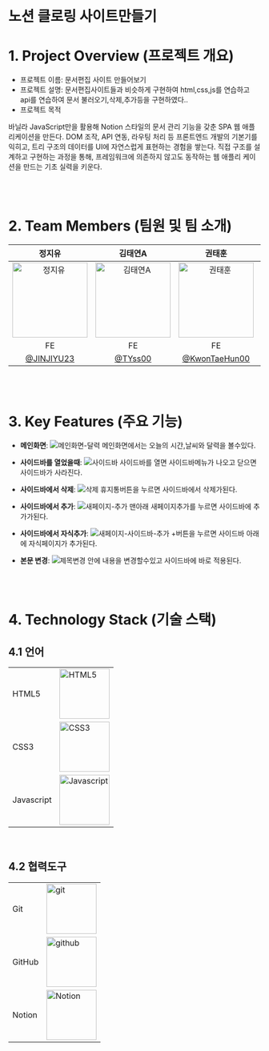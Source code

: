 # 노션 클로링 사이트만들기

# 1. Project Overview (프로젝트 개요)
- 프로젝트 이름: 문서편집 사이트 만들어보기
- 프로젝트 설명: 문서편집사이트들과 비슷하게 구현하여 html,css,js를 연습하고 api를 연습하여 문서 불러오기,삭제,추가등을 구현하였다..
- 프로젝트 목적

바닐라 JavaScript만을 활용해 Notion 스타일의 문서 관리 기능을 갖춘 SPA 웹 애플리케이션을 만든다.
DOM 조작, API 연동, 라우팅 처리 등 프론트엔드 개발의 기본기를 익히고, 트리 구조의 데이터를 UI에 자연스럽게 표현하는 경험을 쌓는다.
직접 구조를 설계하고 구현하는 과정을 통해, 프레임워크에 의존하지 않고도 동작하는 웹 애플리 케이션을 만드는 기초 실력을 키운다.

<br/>
<br/>

# 2. Team Members (팀원 및 팀 소개)
| 정지유 | 김태연A | 권태훈 | 이민지 | 이교은 |
|:------:|:------:|:------:|:------:|:------:|
| <img src="https://avatars.githubusercontent.com/u/86185120?v=4" alt="정지유" width="150"> | <img src="https://avatars.githubusercontent.com/u/89635061?v=4" alt="김태연A" width="150"> | <img src="https://avatars.githubusercontent.com/u/56614716?v=4" alt="권태훈" width="150"> | <img src="https://avatars.githubusercontent.com/u/175625606?v=4" alt="이민지" width="150"> | <img src="https://avatars.githubusercontent.com/u/101385806?v=4" alt="이교은" width="150"> |
| FE | FE | FE | FE | FE |
| [@JINJIYU23](https://github.com/JINJIYU23) | [@TYss00](https://github.com/TYss00) | [@KwonTaeHun00](https://github.com/KwonTaeHun00) | [@mjlee38](https://github.com/mjlee38) | [@kyoeun01](https://github.com/kyoeun01) |

<br/>
<br/>

# 3. Key Features (주요 기능)
- **메인화면**:
![메인화면-달력](https://github.com/user-attachments/assets/aa8d3c92-c433-4d80-a0f6-08f4964231c0)
메인화면에서는 오늘의 시간,날씨와 달력을 볼수있다.

- **사이드바를 열었을때**:
![사이드바](https://github.com/user-attachments/assets/0106db66-bd3b-4bf0-bac0-1ae40d1f206d)
사이드바를 열면 사이드바메뉴가 나오고 닫으면 사이드바가 사라진다.

- **사이드바에서 삭제**:
![삭제](https://github.com/user-attachments/assets/613f1927-5d57-45b7-a06c-c0465d3a0519)
휴지통버튼을 누르면 사이드바에서 삭제가된다.

- **사이드바에서 추가**:
![새페이지-추가](https://github.com/user-attachments/assets/e859d2ff-0026-4b36-af65-0351e6f10a7b)
맨아래 새페이지추가를 누르면 사이드바에 추가가된다.

- **사이드바에서 자식추가**:
![새페이지-사이드바-추가](https://github.com/user-attachments/assets/629eab03-de03-414a-a8d9-a9e46f8014aa)
+버튼을 누르면 사이드바 아래에 자식페이지가 추가된다.

- **본문 변경**:
![제목변경](https://github.com/user-attachments/assets/8b557ed9-c7cf-42b6-8b48-f4e7e125e6df)
안에 내용을 변경할수있고 사이드바에 바로 적용된다.

<br/>
<br/>

# 4. Technology Stack (기술 스택)
## 4.1 언어
|  |  |
|-----------------|-----------------|
| HTML5    |<img src="https://github.com/user-attachments/assets/2e122e74-a28b-4ce7-aff6-382959216d31" alt="HTML5" width="100">| 
| CSS3    |   <img src="https://github.com/user-attachments/assets/c531b03d-55a3-40bf-9195-9ff8c4688f13" alt="CSS3" width="100">|
| Javascript    |  <img src="https://github.com/user-attachments/assets/4a7d7074-8c71-48b4-8652-7431477669d1" alt="Javascript" width="100"> | 

<br/>

## 4.2 협력도구
|  |  |
|-----------------|-----------------|
| Git    |  <img src="https://github.com/user-attachments/assets/483abc38-ed4d-487c-b43a-3963b33430e6" alt="git" width="100">    |
| GitHub   |  <img src="https://upload.wikimedia.org/wikipedia/commons/thumb/9/95/Font_Awesome_5_brands_github.svg/250px-Font_Awesome_5_brands_github.svg.png" alt="github" width="100">    |
| Notion    |  <img src="https://github.com/user-attachments/assets/34141eb9-deca-416a-a83f-ff9543cc2f9a" alt="Notion" width="100">    |

<br/>
